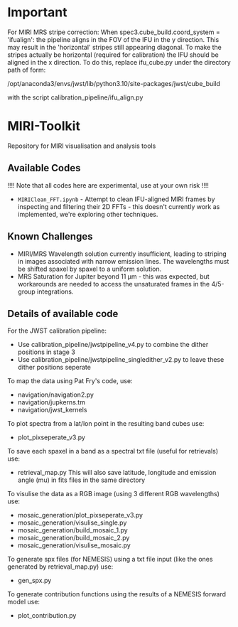 # Important

For MIRI MRS stripe correction: When spec3.cube_build.coord_system = 'ifualign': the pipeline aligns in the FOV of the IFU in the y direction. This may result in the 'horizontal' stripes still appearing diagonal. To make the stripes actually be horizontal (required for calibration) the IFU should be aligned in the x direction. To do this, replace ifu_cube.py under the directory path of form:

/opt/anaconda3/envs/jwst/lib/python3.10/site-packages/jwst/cube_build

with the script calibration_pipeline/ifu_align.py

# MIRI-Toolkit
Repository for MIRI visualisation and analysis tools

## Available Codes
!!!! Note that all codes here are experimental, use at your own risk !!!!

* `MIRIClean_FFT.ipynb` - Attempt to clean IFU-aligned MIRI frames by inspecting and filtering their 2D FFTs - this doesn't currently work as implemented, we're exploring other techniques.


## Known Challenges

* MIRI/MRS Wavelength solution currently insufficient, leading to striping in images associated with narrow emission lines.  The wavelengths must be shifted spaxel by spaxel to a uniform solution.
* MRS Saturation for Jupiter beyond 11 µm - this was expected, but workarounds are needed to access the unsaturated frames in the 4/5-group integrations.

## Details of available code

For the JWST calibration pipeline:
  - Use calibration_pipeline/jwstpipeline_v4.py to combine the dither positions in stage 3
  - Use calibration_pipeline/jwstpipeline_singledither_v2.py to leave these dither positions seperate


To map the data using Pat Fry's code, use:
  - navigation/navigation2.py
  - navigation/jupkerns.tm
  - navigation/jwst_kernels


To plot spectra from a lat/lon point in the resulting band cubes use:
  - plot_pixseperate_v3.py


To save each spaxel in a band as a spectral txt file (useful for retrievals) use:
  - retrieval_map.py
This will also save latitude, longitude and emission angle (mu) in fits files in the same directory


To visulise the data as a RGB image (using 3 different RGB wavelengths) use:
  - mosaic_generation/plot_pixseperate_v3.py
  - mosaic_generation/visulise_single.py
  - mosaic_generation/build_mosaic_1.py
  - mosaic_generation/build_mosaic_2.py
  - mosaic_generation/visulise_mosaic.py


To generate spx files (for NEMESIS) using a txt file input (like the ones generated by retrieval_map.py) use:
  - gen_spx.py


To generate contribution functions using the results of a NEMESIS forward model use:
  - plot_contribution.py
